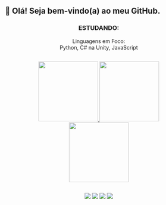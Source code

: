 ## 👋 Olá! Seja bem-vindo(a) ao meu GitHub.

<h3 align="center">ESTUDANDO:</h3>
<div align="center">Linguagens em Foco:</div>
<div align="center">Python, C# na Unity, JavaScript</div>
 
##

<div align="center">
  <a href = "https://github.com/strLuckyyy"/>
  <img height = "160em" src = "https://github-readme-stats.vercel.app/api?username=strluckyyy&show_icons=true&theme=slateorange"/>
  <img height = "160em" src = "https://github-readme-stats.vercel.app/api/top-langs/?username=strluckyyy&layout=compact&theme=slateorange"/>
</div>

<div align="center">
 <div href="https://github.com/strLuckyyy/github-readme-stats">
   <img height="160em" src="https://github-readme-stats.vercel.app/api/wakatime?username=strLuckyyy&layout=compact&theme=slateorange"/>
 </div>
</div>
 
  ##

<div align="center">
  <a href="https://instagram.com/str_luckyy/" target="_blank"><img src="https://img.shields.io/badge/-Instagram-%23E4405F?style=for-the-badge&logo=instagram&logoColor=white" target="_blank"></a>
  <a href="mailto:abrahaofcon@gmail.com"><img src="https://img.shields.io/badge/-Gmail-%23333?style=for-the-badge&logo=gmail&logoColor=white" target="_blank"></a>
  <a href="https://www.linkedin.com/in/abrahão-gonçalves" target="_blank"><img src="https://img.shields.io/badge/-LinkedIn-%230077B5?style=for-the-badge&logo=linkedin&logoColor=white" target="_blank"></a> 
  <a href="https://strluckyyy.itch.io/" target="_blank"><img src="https://img.shields.io/badge/Itch.io-FA5C5C?style=for-the-badge&logo=itchdotio&logoColor=white"></a>
  
</div>      
